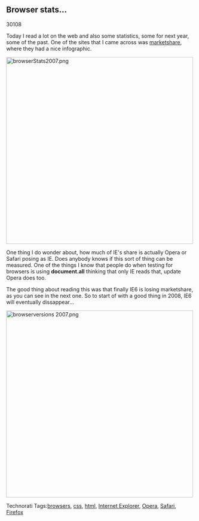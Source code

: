 <article><h2>Browser stats&#8230;</h2><time><span class="day">3</span><span class="month">0</span><span class="year">108</span></time><p>Today I read a lot on the web and also some statistics, some for next year, some of the past. One of the sites that I came across was <a href="http://marketshare.hitslink.com/report.aspx?qprid=2">marketshare</a>, where they had a nice infographic.</p> <a href="http://www.flickr.com/photos/57462165@N00/2158724863" title="View 'browserStats2007.png' on Flickr.com"><img src="http://farm3.static.flickr.com/2182/2158724863_8cb230253d.jpg" alt="browserStats2007.png" border="0" width="500" /></a><p>One thing I do wonder about, how much of IE's share is actually Opera or Safari posing as IE. Does anybody knows if this sort of thing can be measured. One of the things I know that people do when testing for browsers is using <strong>document.all</strong> thinking that only IE reads that, update Opera does too.</p><p>The good thing about reading this was that finally IE6 is losing marketshare, as you can see in the next one. So to start of with a good thing in 2008, IE6 will eventually dissappear...</p><a href="http://www.flickr.com/photos/57462165@N00/2158748533" title="View 'browserversions 2007.png' on Flickr.com"><img src="http://farm3.static.flickr.com/2143/2158748533_bc9b6a9b46.jpg" alt="browserversions 2007.png" border="0" width="500" /></a><!-- Technorati Tags Start --><p>Technorati Tags:<a href="http://technorati.com/tag/browsers" rel="tag">browsers</a>, <a href="http://technorati.com/tag/css" rel="tag">css</a>, <a href="http://technorati.com/tag/html" rel="tag">html</a>, <a href="http://technorati.com/tag/Internet%20Explorer" rel="tag">Internet Explorer</a>, <a href="http://technorati.com/tag/Opera" rel="tag">Opera</a>, <a href="http://technorati.com/tag/Safari" rel="tag">Safari</a>, <a href="http://technorati.com/tag/Firefox" rel="tag">Firefox</a></p><!-- Technorati Tags End --></article>